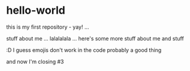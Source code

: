 # hello-world
this is my first repository - yay!
... 

stuff about me ... lalalalala ... 
here's some more stuff about me 
and stuff 

:D I guess emojis don't work in the code
probably a good thing 

and now I'm closing #3
